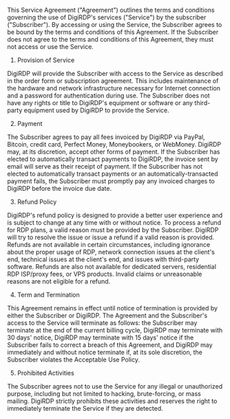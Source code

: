 This Service Agreement ("Agreement") outlines the terms and conditions governing the use of DigiRDP's services ("Service") by the subscriber ("Subscriber"). By accessing or using the Service, the Subscriber agrees to be bound by the terms and conditions of this Agreement. If the Subscriber does not agree to the terms and conditions of this Agreement, they must not access or use the Service.

1. Provision of Service

DigiRDP will provide the Subscriber with access to the Service as described in the order form or subscription agreement. This includes maintenance of the hardware and network infrastructure necessary for Internet connection and a password for authentication during use. The Subscriber does not have any rights or title to DigiRDP's equipment or software or any third-party equipment used by DigiRDP to provide the Service.

2. Payment

The Subscriber agrees to pay all fees invoiced by DigiRDP via PayPal, Bitcoin, credit card, Perfect Money, Moneybookers, or WebMoney. DigiRDP may, at its discretion, accept other forms of payment. If the Subscriber has elected to automatically transact payments to DigiRDP, the invoice sent by email will serve as their receipt of payment. If the Subscriber has not elected to automatically transact payments or an automatically-transacted payment fails, the Subscriber must promptly pay any invoiced charges to DigiRDP before the invoice due date.

3. Refund Policy

DigiRDP's refund policy is designed to provide a better user experience and is subject to change at any time with or without notice. To process a refund for RDP plans, a valid reason must be provided by the Subscriber. DigiRDP will try to resolve the issue or issue a refund if a valid reason is provided. Refunds are not available in certain circumstances, including ignorance about the proper usage of RDP, network connection issues at the client's end, technical issues at the client's end, and issues with third-party software. Refunds are also not available for dedicated servers, residential RDP ISP/proxy fees, or VPS products. Invalid claims or unreasonable reasons are not eligible for a refund.

4. Term and Termination

This Agreement remains in effect until notice of termination is provided by either the Subscriber or DigiRDP. The Agreement and the Subscriber's access to the Service will terminate as follows: the Subscriber may terminate at the end of the current billing cycle, DigiRDP may terminate with 30 days' notice, DigiRDP may terminate with 15 days' notice if the Subscriber fails to correct a breach of this Agreement, and DigiRDP may immediately and without notice terminate if, at its sole discretion, the Subscriber violates the Acceptable Use Policy.

5. Prohibited Activities

The Subscriber agrees not to use the Service for any illegal or unauthorized purpose, including but not limited to hacking, brute-forcing, or mass mailing. DigiRDP strictly prohibits these activities and reserves the right to immediately terminate the Service if they are detected.